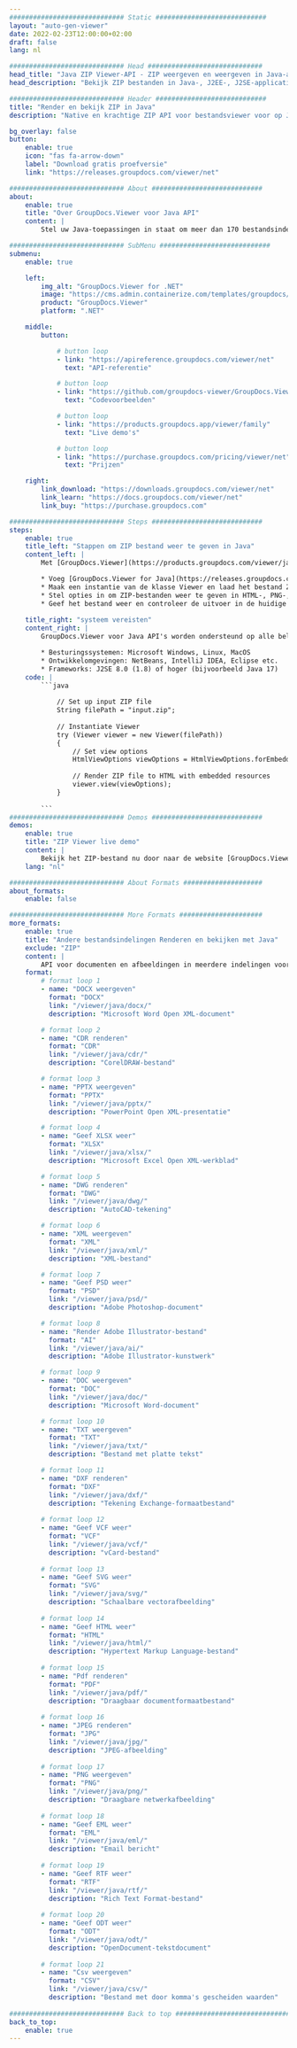 ```yaml
---
############################# Static ############################
layout: "auto-gen-viewer"
date: 2022-02-23T12:00:00+02:00
draft: false
lang: nl

############################# Head #############################
head_title: "Java ZIP Viewer-API - ZIP weergeven en weergeven in Java-apps"
head_description: "Bekijk ZIP bestanden in Java-, J2EE-, J2SE-applicaties. Ondersteunt het bekijken van meer dan 170 document- en afbeeldingsbestandsindelingen in HTML-, PDF- of afbeeldingsmodus met geavanceerde functies om opties voor het bekijken van documenten te beheren."

############################# Header ############################
title: "Render en bekijk ZIP in Java" 
description: "Native en krachtige ZIP API voor bestandsviewer voor op Java, J2EE en J2SE gebaseerde applicaties, die een breed scala aan extra functies ondersteunt om het uiterlijk van het uitvoerdocumentformaat aan te passen." 

bg_overlay: false
button:
    enable: true
    icon: "fas fa-arrow-down"
    label: "Download gratis proefversie"
    link: "https://releases.groupdocs.com/viewer/net"

############################# About ############################
about:
    enable: true
    title: "Over GroupDocs.Viewer voor Java API" 
    content: |
        Stel uw Java-toepassingen in staat om meer dan 170 bestandsindelingen weer te geven in HTML-, PDF- of afbeeldingsmodus met behulp van GroupDocs.Viewer voor Java API's zonder dat er extra software is geïnstalleerd; zoals Microsoft Office, Apache Open Office, Adobe Acrobat Reader enz. Ontwikkelaars kunnen eenvoudig alle populaire afbeeldingen en documenttypen bekijken, waaronder Microsoft Office, OpenDocument, HTML, PDF, Archief, Diagrammen, Photoshop, AutoCAD en programmeertaalformaten in de Java-toepassingen met snelle weergave van de hoogste kwaliteit.

############################# SubMenu ############################
submenu:
    enable: true

    left:
        img_alt: "GroupDocs.Viewer for .NET"
        image: "https://cms.admin.containerize.com/templates/groupdocs/images/product-logos/90x90-noborder/groupdocs-viewer-net.png"
        product: "GroupDocs.Viewer"
        platform: ".NET"

    middle:
        button:

            # button loop
            - link: "https://apireference.groupdocs.com/viewer/net"
              text: "API-referentie"

            # button loop
            - link: "https://github.com/groupdocs-viewer/GroupDocs.Viewer-for-.NET"
              text: "Codevoorbeelden"

            # button loop
            - link: "https://products.groupdocs.app/viewer/family"
              text: "Live demo's"

            # button loop
            - link: "https://purchase.groupdocs.com/pricing/viewer/net"
              text: "Prijzen"

    right:
        link_download: "https://downloads.groupdocs.com/viewer/net"
        link_learn: "https://docs.groupdocs.com/viewer/net"
        link_buy: "https://purchase.groupdocs.com"

############################# Steps ############################
steps:
    enable: true
    title_left: "Stappen om ZIP bestand weer te geven in Java" 
    content_left: |
        Met [GroupDocs.Viewer](https://products.groupdocs.com/viewer/java/) kun je in een paar stappen ZIP renderen naar HTML, JPEG, PNG of PDF.

        * Voeg [GroupDocs.Viewer for Java](https://releases.groupdocs.com/viewer/java/) toe als afhankelijkheid van uw project. 
        * Maak een instantie van de klasse Viewer en laad het bestand ZIP met het volledige pad. 
        * Stel opties in om ZIP-bestanden weer te geven in HTML-, PNG-, JPEG- of PDF-indeling. 
        * Geef het bestand weer en controleer de uitvoer in de huidige map. 
        
    title_right: "systeem vereisten" 
    content_right: |
        GroupDocs.Viewer voor Java API's worden ondersteund op alle belangrijke platforms en besturingssystemen. Voordat u de onderstaande code uitvoert, moet u ervoor zorgen dat de volgende vereisten op uw systeem zijn geïnstalleerd.

        * Besturingssystemen: Microsoft Windows, Linux, MacOS 
        * Ontwikkelomgevingen: NetBeans, IntelliJ IDEA, Eclipse etc. 
        * Frameworks: J2SE 8.0 (1.8) of hoger (bijvoorbeeld Java 17) 
    code: |
        ```java
                        
            // Set up input ZIP file
            String filePath = "input.zip";
        
            // Instantiate Viewer
            try (Viewer viewer = new Viewer(filePath))
            {
            	// Set view options 
            	HtmlViewOptions viewOptions = HtmlViewOptions.forEmbeddedResources();
                    
            	// Render ZIP file to HTML with embedded resources
            	viewer.view(viewOptions);
            }
             
        ```
############################# Demos ############################
demos:
    enable: true
    title: "ZIP Viewer live demo"
    content: |
        Bekijk het ZIP-bestand nu door naar de website [GroupDocs.Viewer Online Apps](https://products.groupdocs.app/viewer/zip) te gaan.
    lang: "nl"

############################# About Formats ####################
about_formats:
    enable: false

############################# More Formats #####################
more_formats:
    enable: true
    title: "Andere bestandsindelingen Renderen en bekijken met Java"
    exclude: "ZIP"
    content: |
        API voor documenten en afbeeldingen in meerdere indelingen voor Java. Bekijk hieronder enkele van de populaire bestandsindelingen zonder externe kijkers.
    format: 
        # format loop 1
        - name: "DOCX weergeven"
          format: "DOCX"
          link: "/viewer/java/docx/"
          description: "Microsoft Word Open XML-document" 

        # format loop 2
        - name: "CDR renderen" 
          format: "CDR"
          link: "/viewer/java/cdr/"
          description: "CorelDRAW-bestand" 

        # format loop 3
        - name: "PPTX weergeven"
          format: "PPTX"
          link: "/viewer/java/pptx/"
          description: "PowerPoint Open XML-presentatie" 

        # format loop 4
        - name: "Geef XLSX weer"
          format: "XLSX"
          link: "/viewer/java/xlsx/"
          description: "Microsoft Excel Open XML-werkblad" 

        # format loop 5
        - name: "DWG renderen"
          format: "DWG"
          link: "/viewer/java/dwg/"
          description: "AutoCAD-tekening"

        # format loop 6
        - name: "XML weergeven"
          format: "XML"
          link: "/viewer/java/xml/"
          description: "XML-bestand"

        # format loop 7
        - name: "Geef PSD weer"
          format: "PSD"
          link: "/viewer/java/psd/"
          description: "Adobe Photoshop-document"

        # format loop 8
        - name: "Render Adobe Illustrator-bestand"
          format: "AI"
          link: "/viewer/java/ai/"
          description: "Adobe Illustrator-kunstwerk"

        # format loop 9
        - name: "DOC weergeven"
          format: "DOC"
          link: "/viewer/java/doc/"
          description: "Microsoft Word-document" 

        # format loop 10
        - name: "TXT weergeven" 
          format: "TXT"
          link: "/viewer/java/txt/"
          description: "Bestand met platte tekst" 

        # format loop 11
        - name: "DXF renderen" 
          format: "DXF"
          link: "/viewer/java/dxf/"
          description: "Tekening Exchange-formaatbestand"  
          
        # format loop 12
        - name: "Geef VCF weer"
          format: "VCF"
          link: "/viewer/java/vcf/"
          description: "vCard-bestand"  
              
        # format loop 13
        - name: "Geef SVG weer"
          format: "SVG"
          link: "/viewer/java/svg/"
          description: "Schaalbare vectorafbeelding" 
          
        # format loop 14
        - name: "Geef HTML weer"
          format: "HTML"
          link: "/viewer/java/html/"
          description: "Hypertext Markup Language-bestand" 
          
        # format loop 15
        - name: "Pdf renderen"
          format: "PDF"
          link: "/viewer/java/pdf/"
          description: "Draagbaar documentformaatbestand"
          
        # format loop 16
        - name: "JPEG renderen"
          format: "JPG"
          link: "/viewer/java/jpg/"
          description: "JPEG-afbeelding"
          
        # format loop 17
        - name: "PNG weergeven"
          format: "PNG"
          link: "/viewer/java/png/"
          description: "Draagbare netwerkafbeelding" 
          
        # format loop 18
        - name: "Geef EML weer"
          format: "EML"
          link: "/viewer/java/eml/"
          description: "Email bericht" 
          
        # format loop 19
        - name: "Geef RTF weer"
          format: "RTF"
          link: "/viewer/java/rtf/"
          description: "Rich Text Format-bestand" 
          
        # format loop 20
        - name: "Geef ODT weer"
          format: "ODT"
          link: "/viewer/java/odt/"
          description: "OpenDocument-tekstdocument" 
          
        # format loop 21
        - name: "Csv weergeven"
          format: "CSV"
          link: "/viewer/java/csv/"
          description: "Bestand met door komma's gescheiden waarden" 
          
############################# Back to top ###############################
back_to_top:
    enable: true
---
```

